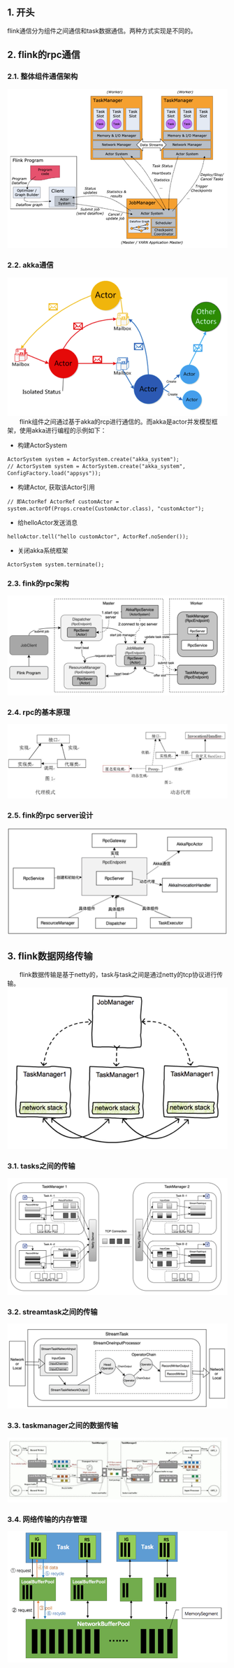 ## 1. 开头
flink通信分为组件之间通信和task数据通信。两种方式实现是不同的。
## 2. flink的rpc通信
### 2.1. 整体组件通信架构  
![](flink整体通信架构.png)
### 2.2. akka通信
![](akka通信框架.png)    
&emsp;&emsp;flink组件之间通过基于akka的rcp进行通信的。而akka是actor并发模型框架，使用akka进行编程的示例如下：
* 构建ActorSystem
```
ActorSystem system = ActorSystem.create("akka_system");
// ActorSystem system = ActorSystem.create("akka_system", ConfigFactory.load("appsys"));
```
* 构建Actor, 获取该Actor引用
```
// 即ActorRef ActorRef customActor =
system.actorOf(Props.create(CustomActor.class), "customActor");
```    

* 给helloActor发送消息
```
helloActor.tell("hello customActor", ActorRef.noSender());
```
* 关闭akka系统框架
```
ActorSystem system.terminate();
```  

### 2.3. fink的rpc架构  
![](flink的rpc通信架构.png)    

### 2.4. rpc的基本原理  
![](rpc原理动态代理.png)  

### 2.5. fink的rpc server设计    
![](rpc的server设计.png)  


## 3. flink数据网络传输
&emsp;&emsp;flink数据传输是基于netty的，task与task之间是通过netty的tcp协议进行传输。  
![](tasks的数据交换.png) 

### 3.1. tasks之间的传输
![](tasks的数据基于buffer的传输.png)  

### 3.2. streamtask之间的传输
![](task内部streamtask数据流转.png)  

### 3.3. taskmanager之间的数据传输
![](taskmanager之间的数据传输.png)  


### 3.4. 网络传输的内存管理  
![](网络传输的内存管理.png)